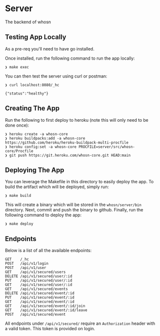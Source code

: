 # Server
The backend of whosn

## Testing App Locally
As a pre-req you'll need to have go installed.

Once installed, run the following command to run the app locally:
```
❯ make exec
```
You can then test the server using curl or postman:
```
❯ curl localhost:8080/_hc

{"status":"healthy"}
```

## Creating The App
Run the following to first deploy to heroku (note this will only need to be done once):
```
❯ heroku create -a whosn-core
❯ heroku buildpacks:add -a whosn-core https://github.com/heroku/heroku-buildpack-multi-procfile
❯ heroku config:set -a whosn-core PROCFILE=server/src/whosn-core/Procfile
❯ git push https://git.heroku.com/whosn-core.git HEAD:main
```

## Deploying The App
You can leverage the Makefile in this directory to easily deploy the app.
To build the artifact which will be deployed, simply run:
```
❯ make build
```
This will create a binary which will be stored in the `whosn/server/bin` directory.
Next, commit and push the binary to github.
Finally, run the following command to deploy the app:
```
❯ make deploy
```

## Endpoints
Below is a list of all the available endpoints:
```
GET    /_hc
POST   /api/v1/login
POST   /api/v1/user
GET    /api/v1/secured/users
DELETE /api/v1/secured/user/:id
PUT    /api/v1/secured/user/:id
GET    /api/v1/secured/user/:id
GET    /api/v1/secured/events
DELETE /api/v1/secured/event/:id
PUT    /api/v1/secured/event/:id
GET    /api/v1/secured/event/:id
GET    /api/v1/secured/event/:id/join
GET    /api/v1/secured/event/:id/leave
POST   /api/v1/secured/event
```
All endpoints under `/api/v1/secured/` require an `Authorization` header with a valid token. This token is provided on login.
